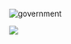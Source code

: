 ![government](https://github.com/rivkxx/rivkxx/assets/81345344/864fdfc6-a1ab-42ab-ae0b-f81376d0b80f)

![](https://komarev.com/ghpvc/?rivkxx&color=blueviolet)


